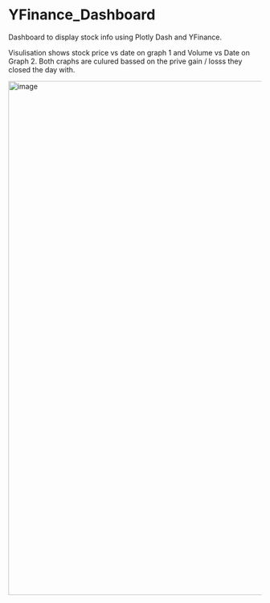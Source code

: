 # YFinance_Dashboard
Dashboard to display stock info using Plotly Dash and YFinance.

Visulisation shows stock price vs date on graph 1 and Volume vs Date on Graph 2.
Both craphs are culured bassed on the prive gain / losss they closed the day with.  

<img width="1023" alt="image" src="https://user-images.githubusercontent.com/115940968/196152197-2d1a3d17-4daa-46b4-9f35-227b52b3660d.png">


